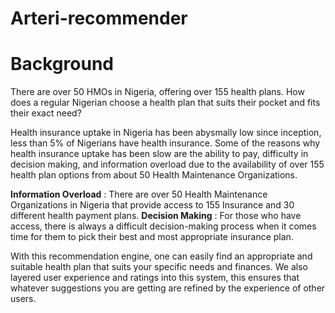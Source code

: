 # Arteri-recommender
# Background
There are over 50 HMOs in Nigeria, offering over 155 health plans. How does a regular Nigerian choose a health plan that suits their pocket and fits their exact need?

Health insurance uptake in Nigeria has been abysmally low since inception, less than 5% of Nigerians have health insurance. Some of the reasons why health insurance uptake has been slow are the ability to pay, difficulty in decision making, and information overload due to the availability of over 155 health plan options from about 50 Health Maintenance Organizations.

**Information Overload** : There are over 50 Health Maintenance Organizations in Nigeria that provide access to 155 Insurance and 30 different health payment plans.
**Decision Making** : For those who have access, there is always a difficult decision-making process when it comes time for them to pick their best and most appropriate insurance plan.

With this recommendation engine, one can easily find an appropriate and suitable health plan that suits your specific needs and finances. We also layered user experience and ratings into this system, this ensures that whatever suggestions you are getting are refined by the experience of other users.
